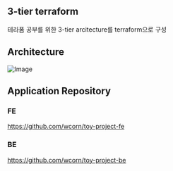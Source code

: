 ## 3-tier terraform
테라폼 공부를 위한 3-tier arcitecture를 terraform으로 구성

## Architecture
![Image](https://github.com/user-attachments/assets/4ed69cf6-3ed0-4d57-a376-4f7b1f7941c1)

## Application Repository
### FE 
https://github.com/wcorn/toy-project-fe 
### BE 
https://github.com/wcorn/toy-project-be
